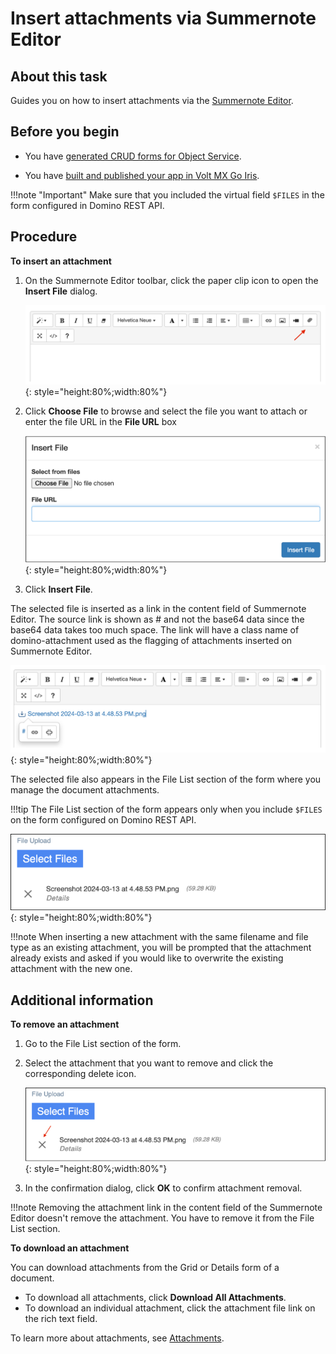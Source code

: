 # Insert attachments via Summernote Editor

## About this task

Guides you on how to insert attachments via the [Summernote Editor](../references/summernotewidget.md). 

## Before you begin

- You have [generated CRUD forms for Object Service](codegen.md).

- You have [built and published your app in Volt MX Go Iris](https://opensource.hcltechsw.com/volt-mx-docs/95/docs/documentation/Iris/iris_user_guide/Content/Cloud_Build_in_VoltMX_Iris.html#post-successful-build).

!!!note "Important"
    Make sure that you included the virtual field `$FILES` in the form configured in Domino REST API. 

## Procedure

**To insert an attachment**

1. On the Summernote Editor toolbar, click the paper clip icon to open the **Insert File** dialog.

    ![Summernote Editor toolbar](../assets/images/summernotetoolbar.png){: style="height:80%;width:80%"}

2. Click **Choose File** to browse and select the file you want to attach or enter the file URL in the **File URL** box

    ![Insert File dialog](../assets/images/summernoteinsertfile.png){: style="height:80%;width:80%"}

3. Click **Insert File**.

The selected file is inserted as a link in the content field of Summernote Editor. The source link is shown as # and not the base64 data since the base64 data takes too much space. The link will have a class name of domino-attachment used as the flagging of attachments inserted on Summernote Editor. 

![Summernote Editor content field](../assets/images/summernoteinsertfile1.png){: style="height:80%;width:80%"}

The selected file also appears in the File List section of the form where you manage the document attachments.

!!!tip
    The File List section of the form appears only when you include `$FILES` on the form configured on Domino REST API.

![File List section](../assets/images/filelistsection.png){: style="height:80%;width:80%"}

!!!note
    When inserting a new attachment with the same filename and file type as an existing attachment, you will be prompted that the attachment already exists and asked if you would like to overwrite the existing attachment with the new one.

## Additional information

**To remove an attachment**

1. Go to the File List section of the form.
2. Select the attachment that you want to remove and click the corresponding delete icon.

    ![File List section](../assets/images/filelistsection1.png){: style="height:80%;width:80%"}

3. In the confirmation dialog, click **OK** to confirm attachment removal.

!!!note
    Removing the attachment link in the content field of the Summernote Editor doesn't remove the attachment. You have to remove it from the File List section. 

**To download an attachment**

You can download attachments from the Grid or Details form of a document. 

-	To download all attachments, click **Download All Attachments**.
-	To download an individual attachment, click the attachment file link on the rich text field.

To learn more about attachments, see [Attachments](../topicguides/method.md#attachments). 